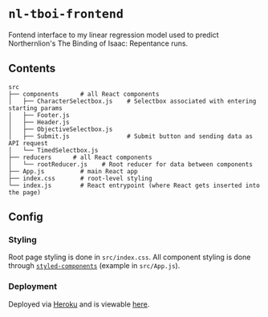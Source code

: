 # `nl-tboi-frontend`
Fontend interface to my linear regression model used to predict Northernlion's The Binding of Isaac: Repentance runs.

## Contents
```
src
├── components      # all React components
│   ├── CharacterSelectbox.js    # Selectbox associated with entering starting params
│   ├── Footer.js
│   ├── Header.js
│   ├── ObjectiveSelectbox.js
│   ├── Submit.js                # Submit button and sending data as API request
│   └── TimedSelectbox.js
├── reducers      # all React components
│   └── rootReducer.js    # Root reducer for data between components
├── App.js          # main React app
├── index.css       # root-level styling
└── index.js        # React entrypoint (where React gets inserted into the page)
```

## Config
### Styling
Root page styling is done in `src/index.css`. All component styling is done through [`styled-components`](https://styled-components.com/docs/basics#getting-started) (example in `src/App.js`).

### Deployment
Deployed via [Heroku](https://www.heroku.com/) and is viewable [here](https://nl-tboi-frontend.herokuapp.com/).
